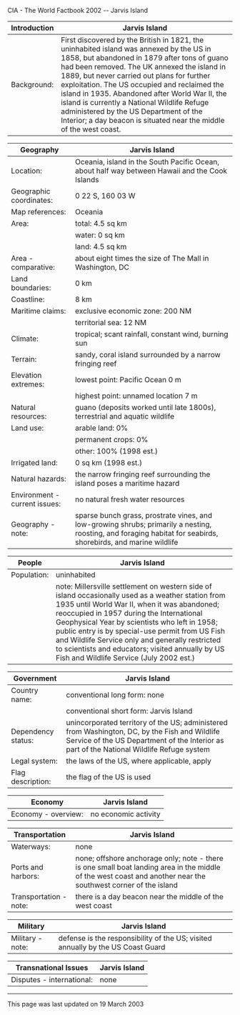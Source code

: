 CIA - The World Factbook 2002 -- Jarvis Island

| Introduction | Jarvis Island |
| --- | --- |
| Background: | First discovered by the British in 1821, the uninhabited island was annexed by the US in 1858, but abandoned in 1879 after tons of guano had been removed. The UK annexed the island in 1889, but never carried out plans for further exploitation. The US occupied and reclaimed the island in 1935. Abandoned after World War II, the island is currently a National Wildlife Refuge administered by the US Department of the Interior; a day beacon is situated near the middle of the west coast. |

| Geography | Jarvis Island |
| --- | --- |
| Location: | Oceania, island in the South Pacific Ocean, about half way between Hawaii and the Cook Islands |
| Geographic coordinates: | 0 22 S, 160 03 W |
| Map references: | Oceania |
| Area: | total: 4.5 sq km |
| | water: 0 sq km |
| | land: 4.5 sq km |
| Area - comparative: | about eight times the size of The Mall in Washington, DC |
| Land boundaries: | 0 km |
| Coastline: | 8 km |
| Maritime claims: | exclusive economic zone: 200 NM |
| | territorial sea: 12 NM |
| Climate: | tropical; scant rainfall, constant wind, burning sun |
| Terrain: | sandy, coral island surrounded by a narrow fringing reef |
| Elevation extremes: | lowest point: Pacific Ocean 0 m |
| | highest point: unnamed location 7 m |
| Natural resources: | guano (deposits worked until late 1800s), terrestrial and aquatic wildlife |
| Land use: | arable land: 0% |
| | permanent crops: 0% |
| | other: 100% (1998 est.) |
| Irrigated land: | 0 sq km (1998 est.) |
| Natural hazards: | the narrow fringing reef surrounding the island poses a maritime hazard |
| Environment - current issues: | no natural fresh water resources |
| Geography - note: | sparse bunch grass, prostrate vines, and low-growing shrubs; primarily a nesting, roosting, and foraging habitat for seabirds, shorebirds, and marine wildlife |

| People | Jarvis Island |
| --- | --- |
| Population: | uninhabited |
| | note: Millersville settlement on western side of island occasionally used as a weather station from 1935 until World War II, when it was abandoned; reoccupied in 1957 during the International Geophysical Year by scientists who left in 1958; public entry is by special-use permit from US Fish and Wildlife Service only and generally restricted to scientists and educators; visited annually by US Fish and Wildlife Service (July 2002 est.) |

| Government | Jarvis Island |
| --- | --- |
| Country name: | conventional long form: none |
| | conventional short form: Jarvis Island |
| Dependency status: | unincorporated territory of the US; administered from Washington, DC, by the Fish and Wildlife Service of the US Department of the Interior as part of the National Wildlife Refuge system |
| Legal system: | the laws of the US, where applicable, apply |
| Flag description: | the flag of the US is used |

| Economy | Jarvis Island |
| --- | --- |
| Economy - overview: | no economic activity |

| Transportation | Jarvis Island |
| --- | --- |
| Waterways: | none |
| Ports and harbors: | none; offshore anchorage only; note - there is one small boat landing area in the middle of the west coast and another near the southwest corner of the island |
| Transportation - note: | there is a day beacon near the middle of the west coast |

| Military | Jarvis Island |
| --- | --- |
| Military - note: | defense is the responsibility of the US; visited annually by the US Coast Guard |

| Transnational Issues | Jarvis Island |
| --- | --- |
| Disputes - international: | none |

---
This page was last updated on 19 March 2003